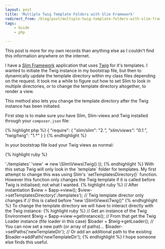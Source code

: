 ```yaml
---
layout: post
title: 'Multiple Twig Template Folders with Slim Framework'
redirect_from: /blog/post/multiple-twig-template-folders-with-slim-framework/
tags:
    - Guide
    - php

---
```

This post is more for my own records than anything else as I couldn't find this information anywhere on the internet.

I have a [Slim Framework](http://slimframework.com/) application that uses [Twig](http://twig.sensiolabs.org/) for it's templates. I wanted to initiate the Twig instance in my bootstrap file, but then to dynamically update the template directory within my class files depending on the request. It took me a while to figure out how to set Slim to look in multiple directories, or to change the template directory altogether, to render a view.

This method also lets you change the template directory after the Twig instance has been initiated.

First step is to make sure you have Slim, Slim-views and Twig installed through your `composer.json` file:

{% highlight php %}
{
    "require": {
        "slim/slim": "2.*",
        "slim/views": "0.1.*",
        "twig/twig": "1.*"
    }
}
{% endhighlight %}

In your bootstrap file load your Twig views as normal:

{% highlight ruby %}
<?php
require 'vendor/autoload.php';

$app = new \Slim\Slim(array(
    'templates.path' => './templates'
    'view' => new \Slim\Views\Twig()
));
{% endhighlight %}

With this setup Twig will only look in the `template` folder for templates. My first attempt to change this was using Slim's `setTemplatesDirectory()` function. However this function only changes the Twig template if it is called before Twig is initialised; not what I wanted.

{% highlight ruby %}
// After instantiation
$view = $app->view();
$view->setTemplatesDirectory('./templates');

// Twig template director only changes if
// this is called before "new \Slim\Views\Twig()"
{% endhighlight %}

To change the template directory we will have to interact directly with the Twig instance:

{% highlight ruby %}
// Get an instance of the Twig Environment
$twig = $app->view->getInstance();

// From that get the Twig Loader instance (file loader in this case)
$loader = $twig->getLoader();

// You can now set a new path (or array of paths)...
$loader->setPaths('newTemplateDir');

// Or add an additional path to the existing
$loader->addPath('newTemplateDir');
{% endhighlight %}

I hope someone else finds this useful.
